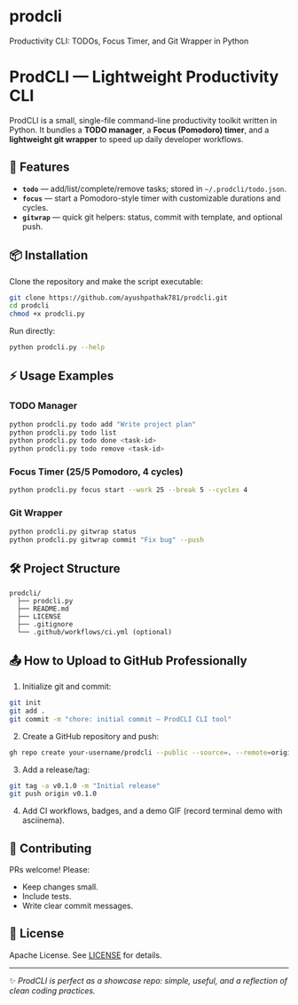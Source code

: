 # prodcli
Productivity CLI: TODOs, Focus Timer, and Git Wrapper in Python

# ProdCLI — Lightweight Productivity CLI

ProdCLI is a small, single-file command-line productivity toolkit written in Python. It bundles a **TODO manager**, a **Focus (Pomodoro) timer**, and a **lightweight git wrapper** to speed up daily developer workflows.

## 🚀 Features
- **`todo`** — add/list/complete/remove tasks; stored in `~/.prodcli/todo.json`.
- **`focus`** — start a Pomodoro-style timer with customizable durations and cycles.
- **`gitwrap`** — quick git helpers: status, commit with template, and optional push.

## 📦 Installation
Clone the repository and make the script executable:
```bash
git clone https://github.com/ayushpathak781/prodcli.git
cd prodcli
chmod +x prodcli.py
```
Run directly:
```bash
python prodcli.py --help
```

## ⚡ Usage Examples
### TODO Manager
```bash
python prodcli.py todo add "Write project plan"
python prodcli.py todo list
python prodcli.py todo done <task-id>
python prodcli.py todo remove <task-id>
```

### Focus Timer (25/5 Pomodoro, 4 cycles)
```bash
python prodcli.py focus start --work 25 --break 5 --cycles 4
```

### Git Wrapper
```bash
python prodcli.py gitwrap status
python prodcli.py gitwrap commit "Fix bug" --push
```

## 🛠 Project Structure
```
prodcli/
  ├── prodcli.py
  ├── README.md
  ├── LICENSE
  ├── .gitignore
  └── .github/workflows/ci.yml (optional)
```

## 📤 How to Upload to GitHub Professionally
1. Initialize git and commit:
```bash
git init
git add .
git commit -m "chore: initial commit — ProdCLI CLI tool"
```
2. Create a GitHub repository and push:
```bash
gh repo create your-username/prodcli --public --source=. --remote=origin --push
```
3. Add a release/tag:
```bash
git tag -a v0.1.0 -m "Initial release"
git push origin v0.1.0
```
4. Add CI workflows, badges, and a demo GIF (record terminal demo with asciinema).

## 🤝 Contributing
PRs welcome! Please:
- Keep changes small.
- Include tests.
- Write clear commit messages.

## 📄 License
Apache License. See [LICENSE](./LICENSE) for details.

---

✨ *ProdCLI is perfect as a showcase repo: simple, useful, and a reflection of clean coding practices.*
